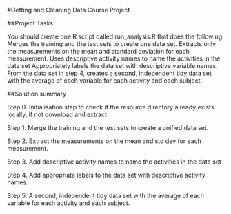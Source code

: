 #Getting and Cleaning Data Course Project


##Project Tasks

You should create one R script called run_analysis.R that does the following. 
Merges the training and the test sets to create one data set.
Extracts only the measurements on the mean and standard deviation for each measurement. 
Uses descriptive activity names to name the activities in the data set
Appropriately labels the data set with descriptive variable names. 
From the data set in step 4, creates a second, independent tidy data set with the average of each variable for each activity and each subject.


##Solution summary


Step 0. Initialisation step to check if the resource directory already exists locally, if not download and extract


Step 1. Merge the training and the test sets to create a unified data set.


Step 2. Extract the measurements on the mean and std dev for each measurement.


Step 3. Add descriptive activity names to name the activities in the data set


Step 4. Add appropriate labels to the data set with descriptive activity names.


Step 5. A second, independent tidy data set with the average of each variable for each activity and each subject.
